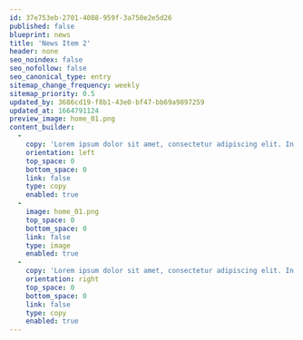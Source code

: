 ```yaml
---
id: 37e753eb-2701-4088-959f-3a750e2e5d26
published: false
blueprint: news
title: 'News Item 2'
header: none
seo_noindex: false
seo_nofollow: false
seo_canonical_type: entry
sitemap_change_frequency: weekly
sitemap_priority: 0.5
updated_by: 3686cd19-f8b1-43e0-bf47-bb69a9897259
updated_at: 1664791124
preview_image: home_01.png
content_builder:
  -
    copy: 'Lorem ipsum dolor sit amet, consectetur adipiscing elit. In maximus laoreet mauris, id gravida purus dignissim id. Phasellus malesuada semper tellus. Phasellus vel elementum leo, quis faucibus ipsum. Praesent suscipit ac eros sit amet mattis. Mauris in nibh ipsum. Orci varius natoque penatibus et magnis dis parturient montes,'
    orientation: left
    top_space: 0
    bottom_space: 0
    link: false
    type: copy
    enabled: true
  -
    image: home_01.png
    top_space: 0
    bottom_space: 0
    link: false
    type: image
    enabled: true
  -
    copy: 'Lorem ipsum dolor sit amet, consectetur adipiscing elit. In maximus laoreet mauris, id gravida purus dignissim id. Phasellus malesuada semper tellus. Phasellus vel elementum leo, quis faucibus ipsum. Praesent suscipit ac eros sit amet mattis. Mauris in nibh ipsum. Orci varius natoque penatibus et magnis dis parturient montes,'
    orientation: right
    top_space: 0
    bottom_space: 0
    link: false
    type: copy
    enabled: true
---
```

